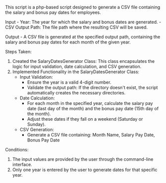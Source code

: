 This script is a php-based script designed to generate a CSV file containing the salary and bonus pay dates for employees.

Input
    - Year: The year for which the salary and bonus dates are generated.
    - CSV Output Path: The file path where the resulting CSV will be saved.

Output
    - A CSV file is generated at the specified output path, containing the salary and bonus pay dates for each month of the given year.

Steps Taken:
1. Created the SalaryDatesGenerator Class: This class encapsulates the logic for input validation, date calculation, and CSV generation.
2. Implemented Functionality in the SalaryDatesGenerator Class:
    - Input Validation:
        - Ensure the year is a valid 4-digit number.
        - Validate the output path: If the directory doesn't exist, the script automatically creates the necessary directories.
    - Date Calculation:
        - For each month in the specified year, calculate the salary pay date (last day of the month) and the bonus pay date (15th day of the month). 
        - Adjust these dates if they fall on a weekend (Saturday or Sunday).
    - CSV Generation:
        - Generate a CSV file containing: Month Name, Salary Pay Date, Bonus Pay Date

Conditions:
1. The input values are provided by the user through the command-line interface.
2. Only one year is entered by the user to generate dates for that specific year.